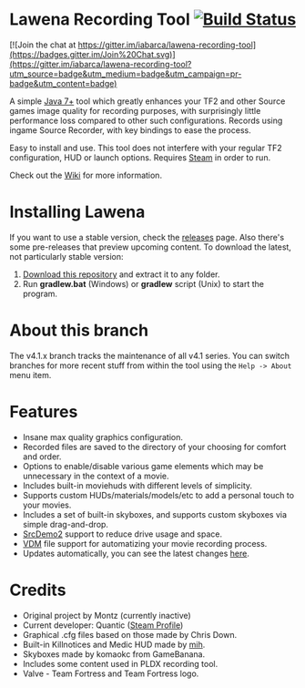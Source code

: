 Lawena Recording Tool [![Build Status](https://travis-ci.org/iabarca/lawena-recording-tool.svg?branch=v4.1.x)](https://travis-ci.org/iabarca/lawena-recording-tool)
=====================

[![Join the chat at https://gitter.im/iabarca/lawena-recording-tool](https://badges.gitter.im/Join%20Chat.svg)](https://gitter.im/iabarca/lawena-recording-tool?utm_source=badge&utm_medium=badge&utm_campaign=pr-badge&utm_content=badge)

A simple [Java 7+](http://www.oracle.com/technetwork/java/javase/downloads/index-jsp-138363.html) tool which greatly enhances your TF2 and other Source games image quality for recording purposes, with surprisingly little performance loss compared to other such configurations. Records using ingame Source Recorder, with key bindings to ease the process.

Easy to install and use. This tool does not interfere with your regular TF2 configuration, HUD or launch options. Requires [Steam](https://steamcommunity.com/) in order to run.

Check out the [Wiki](https://github.com/iabarca/lawena-recording-tool/wiki) for more information.

# Installing Lawena
If you want to use a stable version, check the [releases](https://github.com/iabarca/lawena-recording-tool/releases) page. Also there's some pre-releases that preview upcoming content. To download the latest, not particularly stable version:

1. [Download this repository](https://github.com/iabarca/lawena-recording-tool/archive/v4.x.zip) and extract it to any folder.
2. Run **gradlew.bat** (Windows) or **gradlew** script (Unix) to start the program.

# About this branch
The v4.1.x branch tracks the maintenance of all v4.1 series. You can switch branches for more recent stuff from within the tool using the `Help -> About` menu item.

# Features
* Insane max quality graphics configuration.
* Recorded files are saved to the directory of your choosing for comfort and order.
* Options to enable/disable various game elements which may be unnecessary in the context of a movie.
* Includes built-in moviehuds with different levels of simplicity.
* Supports custom HUDs/materials/models/etc to add a personal touch to your movies.
* Includes a set of built-in skyboxes, and supports custom skyboxes via simple drag-and-drop.
* [SrcDemo2](https://code.google.com/p/srcdemo2/) support to reduce drive usage and space.
* [VDM](https://developer.valvesoftware.com/wiki/Demo_Recording_Tools) file support for automatizing your movie recording process.
* Updates automatically, you can see the latest changes [here](https://github.com/iabarca/lawena-recording-tool/commits/v4.1.x).

# Credits
* Original project by Montz (currently inactive)
* Current developer: Quantic ([Steam Profile](http://steamcommunity.com/id/thepropane))
* Graphical .cfg files based on those made by Chris Down.
* Built-in Killnotices and Medic HUD made by [mih](https://github.com/Kuw/recordinghuds).
* Skyboxes made by komaokc from GameBanana.
* Includes some content used in PLDX recording tool.
* Valve - Team Fortress and Team Fortress logo.
